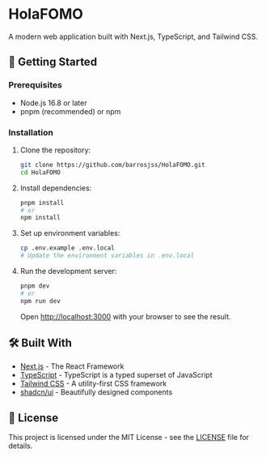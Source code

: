 # HolaFOMO

A modern web application built with Next.js, TypeScript, and Tailwind CSS.

## 🚀 Getting Started

### Prerequisites

- Node.js 16.8 or later
- pnpm (recommended) or npm

### Installation

1. Clone the repository:
   ```bash
   git clone https://github.com/barrosjss/HolaFOMO.git
   cd HolaFOMO
   ```

2. Install dependencies:
   ```bash
   pnpm install
   # or
   npm install
   ```

3. Set up environment variables:
   ```bash
   cp .env.example .env.local
   # Update the environment variables in .env.local
   ```

4. Run the development server:
   ```bash
   pnpm dev
   # or
   npm run dev
   ```

   Open [http://localhost:3000](http://localhost:3000) with your browser to see the result.

## 🛠️ Built With

- [Next.js](https://nextjs.org/) - The React Framework
- [TypeScript](https://www.typescriptlang.org/) - TypeScript is a typed superset of JavaScript
- [Tailwind CSS](https://tailwindcss.com/) - A utility-first CSS framework
- [shadcn/ui](https://ui.shadcn.com/) - Beautifully designed components

## 📄 License

This project is licensed under the MIT License - see the [LICENSE](LICENSE) file for details.
